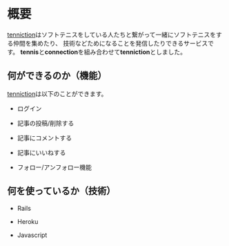 # 概要
[tenniction](https://shrouded-headland-41043.herokuapp.com/)はソフトテニスをしている人たちと繋がって一緒にソフトテニスをする仲間を集めたり、
技術などためになることを発信したりできるサービスです。
**tennis**と**connection**を組み合わせて**tenniction**としました。

## 何ができるのか（機能）
[tenniction](https://shrouded-headland-41043.herokuapp.com/)は以下のことができます。

* ログイン

* 記事の投稿/削除する

* 記事にコメントする

* 記事にいいねする

* フォロー/アンフォロー機能

## 何を使っているか（技術）
* Rails

* Heroku

* Javascript